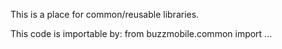 This is a place for common/reusable libraries.

This code is importable by:
    from buzzmobile.common import ...
